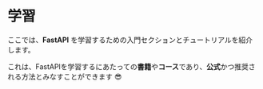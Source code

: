 # 学習

ここでは、**FastAPI** を学習するための入門セクションとチュートリアルを紹介します。

これは、FastAPIを学習するにあたっての**書籍**や**コース**であり、**公式**かつ推奨される方法とみなすことができます 😎

